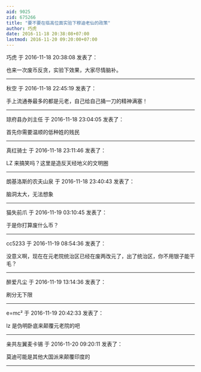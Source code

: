 ```yaml
---
aid: 9025
zid: 675266
title: "要不要在临高位面实验下穆迪老仙的政策"
author: 巧虎
date: 2016-11-18 20:38:08+07:00
lastmod: 2016-11-20 09:20:00+07:00
---
```


巧虎 于 2016-11-18 20:38:08 发表了：

也来一次废币反贪，实验下效果，大家尽情脑补。

---

秋空 于 2016-11-18 22:45:19 发表了：

手上流通券最多的都是元老，自己给自己捅一刀的精神满塞！

---

琼府县办刘主任 于 2016-11-18 23:04:05 发表了：

首先你需要温顺的低种姓的贱民

---

真红骑士 于 2016-11-18 23:11:46 发表了：

LZ 来搞笑吗？这里是造反天经地义的文明圈

---

朗基洛斯的农夫山泉 于 2016-11-18 23:40:43 发表了：

脑洞太大，无法想象

---

猫失前爪 于 2016-11-19 03:10:45 发表了：

于是你打算废什么币？

---

cc5233 于 2016-11-19 08:54:36 发表了：

没意义啊，现在在元老院统治区已经在废两改元了，出了统治区，你不用银子能干毛？

---

醉爱凡尘 于 2016-11-19 13:14:36 发表了：

刷分无下限

---

e=mc² 于 2016-11-19 20:42:33 发表了：

lz 是伪明卧底来颠覆元老院的吧

---

亲共左翼麦卡锡 于 2016-11-20 09:20:11 发表了：

莫迪可能是其他大国派来颠覆印度的

---
